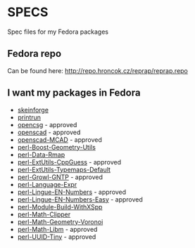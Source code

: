 SPECS
=====

Spec files for my Fedora packages

Fedora repo
-----------

Can be found here: http://repo.hroncok.cz/reprap/reprap.repo

I want my packages in Fedora
----------------------------

 * [skeinforge](https://bugzilla.redhat.com/show_bug.cgi?id=863793)
 * [printrun](https://bugzilla.redhat.com/show_bug.cgi?id=863796)
 * [opencsg](https://bugzilla.redhat.com/show_bug.cgi?id=870860) - approved
 * [openscad](https://bugzilla.redhat.com/show_bug.cgi?id=864187) - approved
 * [openscad-MCAD](https://bugzilla.redhat.com/show_bug.cgi?id=884876) - approved
 * [perl-Boost-Geometry-Utils](https://bugzilla.redhat.com/show_bug.cgi?id=876408)
 * [perl-Data-Rmap](https://bugzilla.redhat.com/show_bug.cgi?id=876406)
 * [perl-ExtUtils-CppGuess](https://bugzilla.redhat.com/show_bug.cgi?id=876403) - approved
 * [perl-ExtUtils-Typemaps-Default](https://bugzilla.redhat.com/show_bug.cgi?id=876399)
 * [perl-Growl-GNTP](https://bugzilla.redhat.com/show_bug.cgi?id=876409) - approved
 * [perl-Language-Expr](https://bugzilla.redhat.com/show_bug.cgi?id=876411)
 * [perl-Lingue-EN-Numbers](https://bugzilla.redhat.com/show_bug.cgi?id=878245) - approved
 * [perl-Lingue-EN-Numbers-Easy](https://bugzilla.redhat.com/show_bug.cgi?id=878247) - approved
 * [perl-Module-Build-WithXSpp](https://bugzilla.redhat.com/show_bug.cgi?id=876405)
 * [perl-Math-Clipper](https://bugzilla.redhat.com/show_bug.cgi?id=887913)
 * [perl-Math-Geometry-Voronoi](https://bugzilla.redhat.com/show_bug.cgi?id=877765)
 * [perl-Math-Libm](https://bugzilla.redhat.com/show_bug.cgi?id=887846) - approved
 * [perl-UUID-Tiny](https://bugzilla.redhat.com/show_bug.cgi?id=878680) - approved
